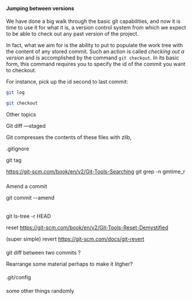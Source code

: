 
#### Jumping between versions

We have done a big walk through the basic git capabilities, and now it is time to use it for what it is, a version control system
from which we expect to be able to check out any past version of the project.

In fact, what we aim for is the ability to put to populate the work tree with the content of any stored commit.
Such an action is called _checking out a version_ and is accomplished by the command ``git checkout``. In its basic form, 
this command requires you to specify the id of the commit you want to checkout.

For instance, pick up the id second to last commit:

```bash
git log


```


```bash
git checkout 
```


Other topics

Git diff —staged

Git compresses the contents of these files with zlib,

.gitignore

git tag

https://git-scm.com/book/en/v2/Git-Tools-Searching
git grep -n gmtime_r





#####

Amend a commit

git commit --amend
######

git ls-tree -r HEAD

reset
https://git-scm.com/book/en/v2/Git-Tools-Reset-Demystified

(super simple)
revert
https://git-scm.com/docs/git-revert



#### 

git diff between two commits ?


Rearrange some material perhaps to make it litgher?


####

.git/config


####

some other things randomly